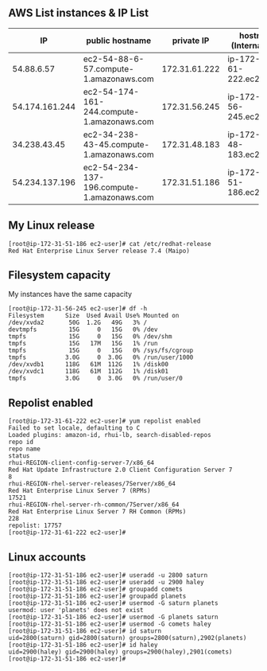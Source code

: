 ## **AWS List instances & IP List**

|IP |public hostname|private IP|hostname (Internal DNS)|
|---|---|---|---|
|54.88.6.57|ec2-54-88-6-57.compute-1.amazonaws.com|172.31.61.222|ip-172-31-61-222.ec2.internal|
|54.174.161.244|ec2-54-174-161-244.compute-1.amazonaws.com|172.31.56.245|ip-172-31-56-245.ec2.internal|
|34.238.43.45|ec2-34-238-43-45.compute-1.amazonaws.com|172.31.48.183|ip-172-31-48-183.ec2.interna|
|54.234.137.196|ec2-54-234-137-196.compute-1.amazonaws.com|172.31.51.186|ip-172-31-51-186.ec2.internal|

## **My Linux release**
```
[root@ip-172-31-51-186 ec2-user]# cat /etc/redhat-release
Red Hat Enterprise Linux Server release 7.4 (Maipo)
```

## **Filesystem capacity**
My instances have the same capacity 
```
[root@ip-172-31-56-245 ec2-user]# df -h
Filesystem      Size  Used Avail Use% Mounted on
/dev/xvda2       50G  1.2G   49G   3% /
devtmpfs         15G     0   15G   0% /dev
tmpfs            15G     0   15G   0% /dev/shm
tmpfs            15G   17M   15G   1% /run
tmpfs            15G     0   15G   0% /sys/fs/cgroup
tmpfs           3.0G     0  3.0G   0% /run/user/1000
/dev/xvdb1      118G   61M  112G   1% /disk00
/dev/xvdc1      118G   61M  112G   1% /disk01
tmpfs           3.0G     0  3.0G   0% /run/user/0
```

## **Repolist enabled**

```
[root@ip-172-31-61-222 ec2-user]# yum repolist enabled
Failed to set locale, defaulting to C
Loaded plugins: amazon-id, rhui-lb, search-disabled-repos
repo id                                                                         repo name                                                                                      status
rhui-REGION-client-config-server-7/x86_64                                       Red Hat Update Infrastructure 2.0 Client Configuration Server 7                                    8
rhui-REGION-rhel-server-releases/7Server/x86_64                                 Red Hat Enterprise Linux Server 7 (RPMs)                                                       17521
rhui-REGION-rhel-server-rh-common/7Server/x86_64                                Red Hat Enterprise Linux Server 7 RH Common (RPMs)                                               228
repolist: 17757
[root@ip-172-31-61-222 ec2-user]# 
```


## **Linux accounts**

```
[root@ip-172-31-51-186 ec2-user]# useradd -u 2800 saturn
[root@ip-172-31-51-186 ec2-user]# useradd -u 2900 haley
[root@ip-172-31-51-186 ec2-user]# groupadd comets
[root@ip-172-31-51-186 ec2-user]# groupadd planets
[root@ip-172-31-51-186 ec2-user]# usermod -G saturn planets
usermod: user 'planets' does not exist
[root@ip-172-31-51-186 ec2-user]# usermod -G planets saturn
[root@ip-172-31-51-186 ec2-user]# usermod -G comets haley
[root@ip-172-31-51-186 ec2-user]# id saturn
uid=2800(saturn) gid=2800(saturn) groups=2800(saturn),2902(planets)
[root@ip-172-31-51-186 ec2-user]# id haley
uid=2900(haley) gid=2900(haley) groups=2900(haley),2901(comets)
[root@ip-172-31-51-186 ec2-user]# 
```